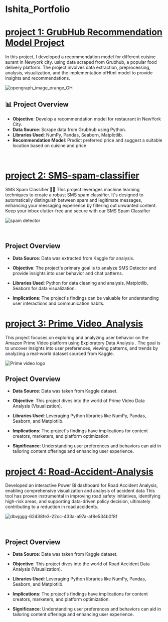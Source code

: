 # Ishita_Portfolio

# [project 1: GrubHub Recommendation Model Project](https://github.com/ishita-goyal-019/Grubhub_Recommendtion_Model)

In this project, I developed a recommendation model for different cuisine aurant in Newyork city.
using data scraped from Grubhub, a popular food delivery platform. The project involves data extraction, preprocessing, analysis, 
visualization, and the implementation ofHtml model to provide insights and recommendations.

![opengraph_image_orange_GH](https://github.com/ishita-goyal-019/Grubhub_Recommendtion_Model/assets/145800141/ad6424b3-a52e-459f-a4d2-8c33746676cf%20spaces.png)

## 📊 Project Overview

- **Objective**: Develop a recommendation model for restaurant in NewYork City.
- **Data Source**: Scrape data from Grubhub using Python.
- **Libraries Used**: NumPy, Pandas, Seaborn, Matplotlib.
- **Recommendation Model**: Predict preferred price and suggest a suitable location based on cuisine and price

<br>

# [project 2: SMS-spam-classifier](https://github.com/ishita-goyal-019/SMS-spam-classifier)

SMS Spam Classifier 📱🚫 This project leverages machine learning techniques to create a robust SMS spam classifier. It's designed to automatically distinguish between spam and legitimate messages, enhancing your messaging experience by filtering out unwanted content. Keep your inbox clutter-free and secure with our SMS Spam Classifier

![spam detector](https://github.com/ishita-goyal-019/SMS-spam-classifier/assets/145800141/b7775b3b-533d-44c2-90b4-0035b2eab436)

<br>

## Project Overview

- **Data Source**: Data was extracted from Kaggle for analysis.

- **Objective**: The project's primary goal is to analyze SMS Detector and provide insights into user behavior and chat patterns.

- **Libraries Used**: Python for data cleaning and analysis, Matplotlib, Seaborn for data visualization.

- **Implications**: The project's findings can be valuable for understanding user interactions and communication habits.

# [project 3: Prime_Video_Analysis](https://github.com/ishita-goyal-019/Prime_Video_Analysis)

This project focuses on exploring and analyzing user behavior on the Amazon Prime Video platform using Exploratory Data Analysis . The goal is to uncover insights into user preferences, viewing patterns, and trends by analyzing a real-world dataset sourced from Kaggle.


![Prime video logo](https://github.com/ishita-goyal-019/Prime_Video_Analysis/assets/145800141/3e0c7b6e-749e-4354-879a-5156dcd4e9b8)


## Project Overview

- **Data Source**: Data was taken from Kaggle dataset.

- **Objective**: This project dives into the world of Prime Video  Data Analysis (Visualization).

- **Libraries Used**: Leveraging Python libraries like NumPy, Pandas, Seaborn, and Matplotlib.

- **Implications**: The project's findings have implications for content creators, marketers, and platform optimization.

- **Significance**: Understanding user preferences and behaviors can aid in tailoring content offerings and enhancing user experience.

# [project 4: Road-Accident-Analysis](https://github.com/ishita-goyal-019/Road-Accident-Analysis)

Developed an interactive Power Bi dashboard for Road Accident Analysis, enabling comprehensive visualization and analysis of accident data This tool has proven instrumental in improving road safety initiatives, identifying high-risk areas, and supporting data-driven policy decision, ultimately contributing to a reduction in road accidents.


![dbvjggg-62438fe3-22cc-433a-a97a-af8e534b0f8f](https://github.com/ishita-goyal-019/Road-Accident-Analysis/assets/145800141/d59d3bd4-257e-4354-86a5-07c7be0b660d)

<br>

## Project Overview

- **Data Source**: Data was taken from Kaggle dataset.

- **Objective**: This project dives into the world of Road Accident Data Analysis (Visualization).

- **Libraries Used**: Leveraging Python libraries like NumPy, Pandas, Seaborn, and Matplotlib.

- **Implications**: The project's findings have implications for content creators, marketers, and platform optimization.

- **Significance**: Understanding user preferences and behaviors can aid in tailoring content offerings and enhancing user experience.
